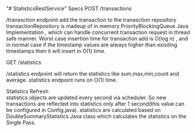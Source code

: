 "# StatisticsRestService" 
Specs
POST /transactions

/tranasction endpoint add the transaction to the tranasction repository
transactionRepository is madeup of in memory PriorityBlockingQueue Java Implementation , which can handle concurrent transaction request in thread safe manner.
Worst case insertion time for transaction add is O(log n) , and in normal case if the timestamp values are always higher than exisiting timestamps then it will insert in O(1) time.

GET /statistics

/statistics endpoint will return the statistics like sum,max,min,count and average. 
statistics endpoint runs on O(1) time. 

Statistics Refresh  
statistics objects are updated every second via scheduler. So new transactions are reflected into statistics only after 1 second(this value can be configured in Config.java).
statistics are calculated based on DoubleSummaryStatistics Java class which calculates the statistics on the Single Pass.





